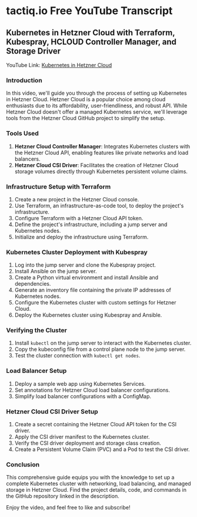 # tactiq.io Free YouTube Transcript

## Kubernetes in Hetzner Cloud with Terraform, Kubespray, HCLOUD Controller Manager, and Storage Driver

YouTube Link: [Kubernetes in Hetzner Cloud](https://www.youtube.com/watch/S424jkxtEf0)

### Introduction
In this video, we'll guide you through the process of setting up Kubernetes in Hetzner Cloud. Hetzner Cloud is a popular choice among cloud enthusiasts due to its affordability, user-friendliness, and robust API. While Hetzner Cloud doesn't offer a managed Kubernetes service, we'll leverage tools from the Hetzner Cloud GitHub project to simplify the setup.

### Tools Used
1. **Hetzner Cloud Controller Manager**: Integrates Kubernetes clusters with the Hetzner Cloud API, enabling features like private networks and load balancers.
2. **Hetzner Cloud CSI Driver**: Facilitates the creation of Hetzner Cloud storage volumes directly through Kubernetes persistent volume claims.

### Infrastructure Setup with Terraform
1. Create a new project in the Hetzner Cloud console.
2. Use Terraform, an infrastructure-as-code tool, to deploy the project's infrastructure.
3. Configure Terraform with a Hetzner Cloud API token.
4. Define the project's infrastructure, including a jump server and Kubernetes nodes.
5. Initialize and deploy the infrastructure using Terraform.

### Kubernetes Cluster Deployment with Kubespray
1. Log into the jump server and clone the Kubespray project.
2. Install Ansible on the jump server.
3. Create a Python virtual environment and install Ansible and dependencies.
4. Generate an inventory file containing the private IP addresses of Kubernetes nodes.
5. Configure the Kubernetes cluster with custom settings for Hetzner Cloud.
6. Deploy the Kubernetes cluster using Kubespray and Ansible.

### Verifying the Cluster
1. Install `kubectl` on the jump server to interact with the Kubernetes cluster.
2. Copy the kubeconfig file from a control plane node to the jump server.
3. Test the cluster connection with `kubectl get nodes`.

### Load Balancer Setup
1. Deploy a sample web app using Kubernetes Services.
2. Set annotations for Hetzner Cloud load balancer configurations.
3. Simplify load balancer configurations with a ConfigMap.

### Hetzner Cloud CSI Driver Setup
1. Create a secret containing the Hetzner Cloud API token for the CSI driver.
2. Apply the CSI driver manifest to the Kubernetes cluster.
3. Verify the CSI driver deployment and storage class creation.
4. Create a Persistent Volume Claim (PVC) and a Pod to test the CSI driver.

### Conclusion
This comprehensive guide equips you with the knowledge to set up a complete Kubernetes cluster with networking, load balancing, and managed storage in Hetzner Cloud. Find the project details, code, and commands in the GitHub repository linked in the description.

Enjoy the video, and feel free to like and subscribe!
